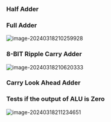 ### Half Adder

### Full Adder

![image-20240318210259928](./images/image-20240318210259928.png)

### 8-BIT Ripple Carry Adder



![image-20240318210620333](./images/image-20240318210620333.png)

### Carry Look Ahead Adder

### Tests if the output of ALU is Zero

![image-20240318211234651](./images/image-20240318211234651.png)

